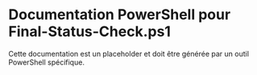 # Documentation PowerShell pour Final-Status-Check.ps1

Cette documentation est un placeholder et doit être générée par un outil PowerShell spécifique.
